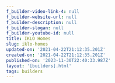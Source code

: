 ```yaml
---
f_builder-video-link-4: null
f_builder-website-url: null
f_builder-description: null
f_builder-slogan: null
f_builder-youtube-id: null
title: IKLO Homes
slug: iklo-homes
updated-on: '2021-04-22T21:12:35.201Z'
created-on: '2021-04-22T21:12:35.201Z'
published-on: '2023-11-30T22:40:33.987Z'
layout: '[builders].html'
tags: builders
---
```



